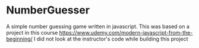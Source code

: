 # NumberGuesser

A simple number guessing game written in javascript. This was based on a project in this course https://www.udemy.com/modern-javascript-from-the-beginning/
I did not look at the instructor's code while building this project
